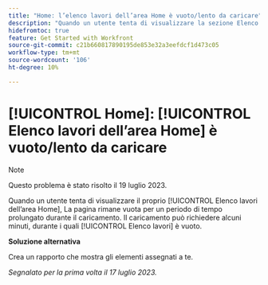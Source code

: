 ```yaml
---
title: "Home: l’elenco lavori dell’area Home è vuoto/lento da caricare"
description: "Quando un utente tenta di visualizzare la sezione Elenco lavori dell’area Home, la pagina rimane vuota per un periodo di tempo prolungato durante il caricamento. Il caricamento potrebbe richiedere alcuni minuti, durante i quali l’elenco di lavoro è vuoto."
hidefromtoc: true
feature: Get Started with Workfront
source-git-commit: c21b660817890195de853e32a3eefdcf1d473c05
workflow-type: tm+mt
source-wordcount: '106'
ht-degree: 10%

---
```



# [!UICONTROL Home]: [!UICONTROL Elenco lavori dell’area Home] è vuoto/lento da caricare

>[!NOTE]
>
>Questo problema è stato risolto il 19 luglio 2023.

Quando un utente tenta di visualizzare il proprio [!UICONTROL Elenco lavori dell’area Home], La pagina rimane vuota per un periodo di tempo prolungato durante il caricamento. Il caricamento può richiedere alcuni minuti, durante i quali [!UICONTROL Elenco lavori] è vuoto.

**Soluzione alternativa**

Crea un rapporto che mostra gli elementi assegnati a te.

_Segnalato per la prima volta il 17 luglio 2023._

